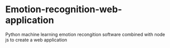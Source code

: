 # Emotion-recognition-web-application
Python machine learning emotion recongition software combined with node js to create a web application
